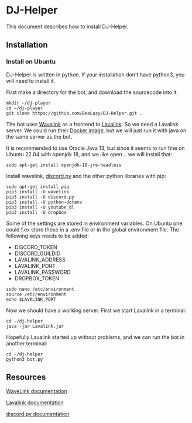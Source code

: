# DJ-Helper
This document describes how to install DJ-Helper.

## Installation

### Install on Ubuntu
DJ-Helper is written in python. If your installation don't have python3, you will need to install it.

First make a directory for the bot, and download the sourcecode into it.
```code
mkdir ~/dj-player
cd ~/dj-player
git clone https://github.com/BeeLazy/DJ-Helper.git .
```

The bot uses [Wavelink](https://github.com/PythonistaGuild/Wavelink) as a frontend to [Lavalink](https://github.com/freyacodes/Lavalink). So we need a Lavalink server. We could run their [Docker image](https://hub.docker.com/r/fredboat/lavalink/), but we will just run it with java on the same server as the bot.

It is recommended to use Oracle Java 13, but since it seems to run fine on Ubuntu 22.04 with openjdk 18, and we like open... we will install that:
```code
sudo apt-get install openjdk-18-jre-headless
```

Install wavelink, [discord.py](https://github.com/Rapptz/discord.py) and the other python libraries with pip:
```code
sudo apt-get install pip
pip3 install -U wavelink
pip3 install -U discord.py
pip3 install -U python-dotenv
pip3 install -U youtube_dl
pip3 install -U dropbox
```

Some of the settings are stored in environment variables. On Ubuntu one could f.ex store those in a .env file or in the global environment file. The following keys needs to be added:
- DISCORD_TOKEN
- DISCORD_GUILDID
- LAVALINK_ADDRESS
- LAVALINK_PORT
- LAVALINK_PASSWORD
- DROPBOX_TOKEN

```code
sudo nano /etc/environment
source /etc/environment
echo $LAVALINK_PORT
```

Now we should have a working server. First we start Lavalink in a terminal:
```code
cd ~/dj-helper
java -jar Lavalink.jar
```

Hopefully Lavalink started up without problems, and we can run the bot in another terminal:
```code
cd ~/dj-helper
python3 bot.py
```

## Resources
[WaveLink documentation](https://wavelink.readthedocs.io/en/latest/)

[Lavalink documentation](https://lavalink.readthedocs.io/en/master/)

[discord.py documentation](https://discordpy.readthedocs.io/en/stable/)
